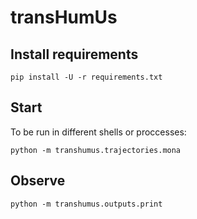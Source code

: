 # transHumUs

## Install requirements

```
pip install -U -r requirements.txt
```

## Start

To be run in different shells or proccesses:

```
python -m transhumus.trajectories.mona
```

## Observe

```
python -m transhumus.outputs.print
```
